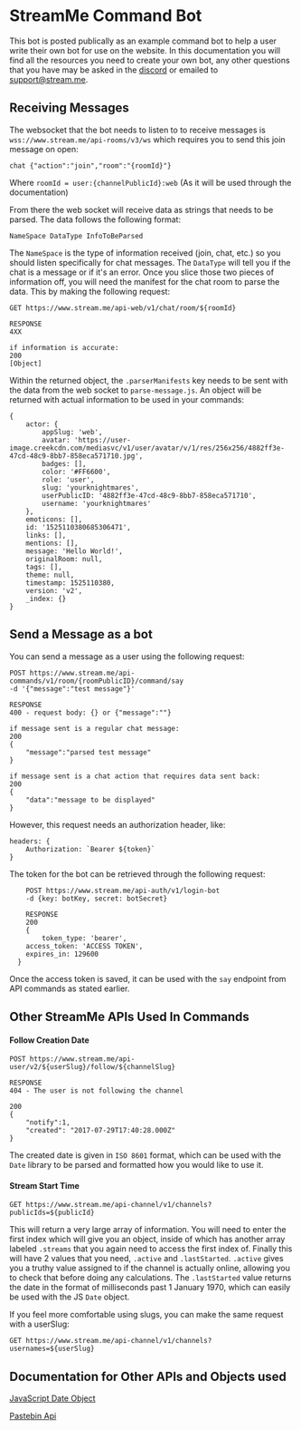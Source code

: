 # StreamMe Command Bot



This bot is posted publically as an example command bot to help a user write their own bot for 
use on the website. In this documentation you will find all the resources you need to create your
own bot, any other questions that you have may be asked in the [discord][1] or emailed to 
support@stream.me.

## Receiving Messages

The websocket that the bot needs to listen to to receive messages is
`wss://www.stream.me/api-rooms/v3/ws` which requires you to send this join message on open:

```
chat {"action":"join","room":"{roomId}"}
```

Where `roomId = user:{channelPublicId}:web` (As it will be used through the documentation)

From there the web socket will receive data as strings that needs to be parsed. The data follows 
the following format:

```
NameSpace DataType InfoToBeParsed
```

The `NameSpace` is the type of information received (join, chat, etc.) so you should listen 
specifically for chat messages. The `DataType` will tell you if the chat is a message or if it's 
an error. Once you slice those two pieces of information off, you will need the manifest for the 
chat room to parse the data. This by making the following request:

```
GET https://www.stream.me/api-web/v1/chat/room/${roomId}

RESPONSE
4XX

if information is accurate:
200
[Object]
```

Within the returned object, the `.parserManifests` key needs to be sent with the data from the 
web socket to `parse-message.js`. An object will be returned with actual information to be used 
in your commands:

```
{
	actor: {
		appSlug: 'web',
		avatar: 'https://user-image.creekcdn.com/mediasvc/v1/user/avatar/v/1/res/256x256/4882ff3e-47cd-48c9-8bb7-858eca571710.jpg',
		badges: [],
		color: '#FF6600',
		role: 'user',
		slug: 'yourknightmares',
		userPublicID: '4882ff3e-47cd-48c9-8bb7-858eca571710',
		username: 'yourknightmares'
	},
	emoticons: [],
	id: '1525110380685306471',
	links: [],
	mentions: [],
	message: 'Hello World!',
	originalRoom: null,
	tags: [],
	theme: null,
	timestamp: 1525110380,
	version: 'v2',
	_index: {}
}
```

## Send a Message as a bot

You can send a message as a user using the following request:

```
POST https://www.stream.me/api-commands/v1/room/{roomPublicID}/command/say
-d '{"message":"test message"}'

RESPONSE
400 - request body: {} or {"message":""}

if message sent is a regular chat message:
200
{
	"message":"parsed test message"
}

if message sent is a chat action that requires data sent back:
200
{
	"data":"message to be displayed"
}
```

However, this request needs an authorization header, like:

```
headers: {
	Authorization: `Bearer ${token}`
}
```

The token for the bot can be retrieved through the following request:

```
	POST https://www.stream.me/api-auth/v1/login-bot
	-d {key: botKey, secret: botSecret}

	RESPONSE
	200
	{ 
		token_type: 'bearer',
  	access_token: 'ACCESS TOKEN',
  	expires_in: 129600
  }
```

Once the access token is saved, it can be used with the `say` endpoint from API commands as 
stated earlier.

## Other StreamMe APIs Used In Commands

#### Follow Creation Date

```
POST https://www.stream.me/api-user/v2/${userSlug}/follow/${channelSlug}

RESPONSE
404 - The user is not following the channel

200
{
	"notify":1,
	"created": "2017-07-29T17:40:28.000Z"
}
```

The created date is given in `ISO 8601` format, which can be used with the `Date` library to be 
parsed and formatted how you would like to use it.

#### Stream Start Time

```
GET https://www.stream.me/api-channel/v1/channels?publicIds=${publicId}
```

This will return a very large array of information. You will need to enter the first index which 
will give you an object, inside of which has another array labeled `.streams` that you again need
to access the first index of. Finally this will have 2 values that you need, `.active` and 
`.lastStarted`. `.active` gives you a truthy value assigned to if the channel is actually online,
allowing you to check that before doing any calculations. The `.lastStarted` value returns the 
date in the format of milliseconds past 1 January 1970, which can easily be used with the JS 
`Date` object.

If you feel more comfortable using slugs, you can make the same request with a userSlug:

```
GET https://www.stream.me/api-channel/v1/channels?usernames=${userSlug}
```


## Documentation for Other APIs and Objects used

[JavaScript Date Object][2]

[Pastebin Api][3]



[1]: https://discord.gg/YchZTYY
[2]: https://developer.mozilla.org/en-US/docs/Web/JavaScript/Reference/Global_Objects/Date
[3]: https://pastebin.com/api